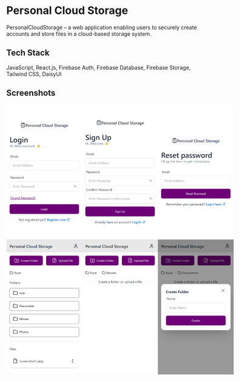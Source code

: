 # Personal Cloud Storage

PersonalCloudStorage – a web application enabling users to securely create accounts and store
files in a cloud-based storage system.

## Tech Stack

JavaScript, React.js, Firebase Auth, Firebase Database, Firebase Storage, Tailwind CSS, DaisyUI

## Screenshots

<div style="display:flex;">
  <img src="./screenshots/Screenshot-1.png" width="200"/>
  <img src="./screenshots/Screenshot-2.png" width="200"/>
  <img src="./screenshots/Screenshot-3.png" width="200"/>
</div>

<div style="display:flex;">
  <img src="./screenshots/Screenshot-4.png" width="200"/>
  <img src="./screenshots/Screenshot-5.png" width="200"/>
  <img src="./screenshots/Screenshot-6.png" width="200"/>
</div>
<!-- Commit on 2024-01-01T17:26:00 -->
<!-- Commit on 2024-02-07T16:08:00 -->
<!-- Commit on 2024-03-15T10:31:00 -->
<!-- Commit on 2024-04-21T12:57:00 -->
<!-- Commit on 2024-05-28T12:04:00 -->
<!-- Commit on 2024-07-04T14:47:00 -->
<!-- Commit on 2024-08-10T15:53:00 -->
<!-- Commit on 2024-09-16T14:45:00 -->
